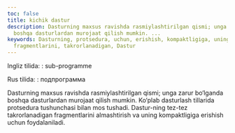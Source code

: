 ```yaml
---
toc: false
title: kichik dastur
description: Dasturning maxsus ravishda rasmiylashtirilgan qismi; unga zarur bo&lsquo;lganda
  boshqa dasturlardan murojaat qilish mumkin. ...
keywords: Dasturning, protsedura, uchun, erishish, kompaktligiga, uning, almashtirish,
  fragmentlarini, takrorlanadigan, Dastur
---
```


Ingliz tilida:
:   sub-programme

Rus tilida:
:   подпрограмма

Dasturning maxsus ravishda rasmiylashtirilgan qismi; unga zarur bo‘lganda boshqa dasturlardan murojaat qilish mumkin. Ko‘plab dasturlash tillarida protsedura tushunchasi bilan mos tushadi. Dastur-ning tez-tez takrorlanadigan fragmentlarini almashtirish va uning kompaktligiga erishish uchun foydalaniladi.